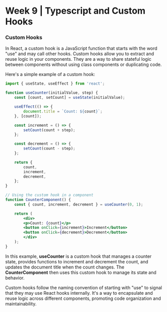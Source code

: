# Week 9 | Typescript and Custom Hooks

### Custom Hooks
In React, a custom hook is a JavaScript function that starts with the word "use" and may call other hooks. Custom hooks allow you to extract and reuse logic in your components. They are a way to share stateful logic between components without using class components or duplicating code.

Here's a simple example of a custom hook:
``` jsx
import { useState, useEffect } from 'react';

function useCounter(initialValue, step) {
    const [count, setCount] = useState(initialValue);

    useEffect(() => {
        document.title = `Count: ${count}`;
    }, [count]);

    const increment = () => {
        setCount(count + step);
    };

    const decrement = () => {
        setCount(count - step);
    };

    return {
        count,
        increment,
        decrement,
    };
}

// Using the custom hook in a component
function CounterComponent() {
    const { count, increment, decrement } = useCounter(0, 1);

    return (
        <div>
        <p>Count: {count}</p>
        <button onClick={increment}>Increment</button>
        <button onClick={decrement}>Decrement</button>
        </div>
    );
}
```
In this example, **useCounter** is a custom hook that manages a counter state, provides functions to increment and decrement the count, and updates the document title when the count changes. The **CounterComponent** then uses this custom hook to manage its state and behavior.

Custom hooks follow the naming convention of starting with "use" to signal that they may use React hooks internally. It's a way to encapsulate and reuse logic across different components, promoting code organization and maintainability.